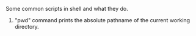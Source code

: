 Some common scripts in shell and what they do.
1. "pwd" command prints the absolute pathname of the current working directory.

